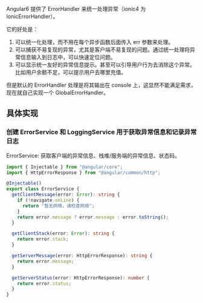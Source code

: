 Angular6 提供了 ErrorHandler 来统一处理异常（ionic4 为 IonicErrorHandler）。

它的好处是：

1. 可以统一化处理，而不用在每个异步函数后面传入 err 参数来处理。
2. 可以捕获不易复现的异常，尤其是客户端不易复现的问题。通过统一处理将异常信息输入到日志中，可以快速定位问题。
3. 可以显示统一友好的异常信息提示。甚至可以引导用户行为去消除这个异常。比如用户余额不足，可以提示用户去哪里充值。

但是默认的 ErrorHandler 处理是将其输出在 console 上，这显然不能满足需求，现在就自己实现一个 GlobalErrorHandler。

## 具体实现

### 创建 ErrorService 和 LoggingService 用于获取异常信息和记录异常日志

ErrorService: 获取客户端的异常信息、栈堆/服务端的异常信息、状态码。

```ts
import { Injectable } from "@angular/core";
import { HttpErrorResponse } from "@angular/common/http";

@Injectable()
export class ErrorService {
  getClientMessage(error: Error): string {
    if (!navigate.onLine) {
      return "暂无网络，请检查网络";
    }
    return error.message ? error.message : error.toString();
  }

  getClientStack(error: Error): string {
    return error.stack;
  }

  getServerMessage(error: HttpErrorResponse): string {
    return error.message;
  }

  getServerStatus(error: HttpErrorResponse): number {
    return error.status;
  }
}
```

